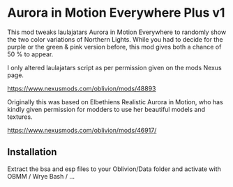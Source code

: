 Aurora in Motion Everywhere Plus
v1
======================

This mod tweaks laulajatars Aurora in Motion Everywhere to randomly show the two color variations of Northern Lights. While you had to decide for the purple or the green & pink version before, this mod gives both a chance of 50 % to appear.

I only altered laulajatars script as per permission given on the mods Nexus page. 

https://www.nexusmods.com/oblivion/mods/48893

Originally this was based on Elbethiens Realistic Aurora in Motion, who has kindly given permission for modders to use her beautiful models and textures.

https://www.nexusmods.com/oblivion/mods/46917/

Installation
--------------
Extract the bsa and esp files to your Oblivion/Data folder and activate with OBMM / Wrye Bash / ...

